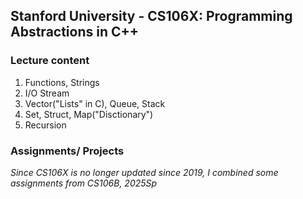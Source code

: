 ## Stanford University - CS106X: Programming Abstractions in C++
### Lecture content
1. Functions, Strings
2. I/O Stream
3. Vector("Lists" in C), Queue, Stack
4. Set, Struct, Map("Disctionary")
5. Recursion


### Assignments/ Projects
*Since CS106X is no longer updated since 2019, I combined some assignments from CS106B, 2025Sp*